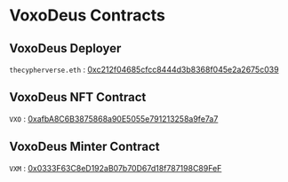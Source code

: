 # VoxoDeus Contracts

## VoxoDeus Deployer

`thecypherverse.eth` : [0xc212f04685cfcc8444d3b8368f045e2a2675c039](https://etherscan.io/address/0xc212f04685cfcc8444d3b8368f045e2a2675c039)

## VoxoDeus NFT Contract

`VXO` : [0xafbA8C6B3875868a90E5055e791213258a9fe7a7](https://etherscan.io/address/0xafba8c6b3875868a90e5055e791213258a9fe7a7)

## VoxoDeus Minter Contract

`VXM` : [0x0333F63C8eD192aB07b70D67d18f787198C89FeF](https://etherscan.io/address/0x0333f63c8ed192ab07b70d67d18f787198c89fef)
